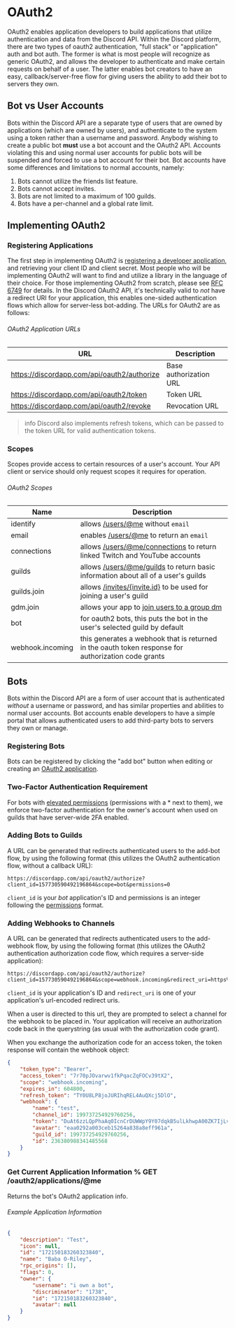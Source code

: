 # OAuth2

OAuth2 enables application developers to build applications that utilize authentication and data from the Discord API. Within the Discord platform, there are two types of oauth2 authentication, "full stack" or "application" auth and bot auth. The former is what is most people will recognize as generic OAuth2, and allows the developer to authenticate and make certain requests on behalf of a user. The latter enables bot creators to have an easy, callback/server-free flow for giving users the ability to add their bot to servers they own.

## Bot vs User Accounts

Bots within the Discord API are a separate type of users that are owned by applications (which are owned by users), and authenticate to the system using a token rather than a username and password. Anybody wishing to create a public bot **must** use a bot account and the OAuth2 API. Accounts violating this and using normal user accounts for public bots will be suspended and forced to use a bot account for their bot. Bot accounts have some differences and limitations to normal accounts, namely:

1. Bots cannot utilize the friends list feature.
2. Bots cannot accept invites.
3. Bots are not limited to a maximum of 100 guilds.
4. Bots have a per-channel and a global rate limit.

## Implementing OAuth2

### Registering Applications

The first step in implementing OAuth2 is [registering a developer application](#MY_APPLICATIONS/top), and retrieving your client ID and client secret. Most people who will be implementing OAuth2 will want to find and utilize a library in the language of their choice. For those implementing OAuth2 from scratch, please see [RFC 6749](https://tools.ietf.org/html/rfc6749) for details. In the Discord OAuth2 API, it's technically valid to _not_ have a redirect URI for your application, this enables one-sided authentication flows which allow for server-less bot-adding. The URLs for OAuth2 are as follows:

###### OAuth2 Application URLs

| URL | Description |
|-----|-------------|
| https://discordapp.com/api/oauth2/authorize | Base authorization URL |
| https://discordapp.com/api/oauth2/token | Token URL |
| https://discordapp.com/api/oauth2/revoke | Revocation URL |


>info
> Discord also implements refresh tokens, which can be passed to the token URL for valid authentication tokens.

### Scopes

Scopes provide access to certain resources of a user's account. Your API client or service should only request scopes it requires for operation.

###### OAuth2 Scopes

| Name | Description |
|------|-------------|
| identify | allows [/users/@me](#DOCS_USER/get-current-user) without `email` |
| email | enables [/users/@me](#DOCS_USER/get-current-user) to return an `email` |
| connections | allows [/users/@me/connections](#DOCS_USER/get-user-connections) to return linked Twitch and YouTube accounts |
| guilds | allows [/users/@me/guilds](#DOCS_USER/get-current-user-guilds) to return basic information about all of a user's guilds |
| guilds.join | allows [/invites/{invite.id}](#DOCS_INVITE/accept-invite) to be used for joining a user's guild |
| gdm.join | allows your app to [join users to a group dm](#DOCS_CHANNEL/group-dm-add-recipient) |
| bot | for oauth2 bots, this puts the bot in the user's selected guild by default |
| webhook.incoming | this generates a webhook that is returned in the oauth token response for authorization code grants |

## Bots

Bots within the Discord API are a form of user account that is authenticated _without_ a username or password, and has similar properties and abilities to normal user accounts. Bot accounts enable developers to have a simple portal that allows authenticated users to add third-party bots to servers they own or manage.

### Registering Bots

Bots can be registered by clicking the "add bot" button when editing or creating an [OAuth2 application](#MY_APPLICATIONS/top).

### Two-Factor Authentication Requirement

For bots with [elevated permissions](#DOCS_PERMISSIONS/bitwise-permission-flags) (permissions with a * next to them), we enforce two-factor authentication for the owner's account when used on guilds that have server-wide 2FA enabled.

### Adding Bots to Guilds

A URL can be generated that redirects authenticated users to the add-bot flow, by using the following format (this utilizes the OAuth2 authentication flow, without a callback URL):

```
https://discordapp.com/api/oauth2/authorize?client_id=157730590492196864&scope=bot&permissions=0
```

`client_id` is your _bot_ application's ID and permissions is an integer following the [permissions](#DOCS_PERMISSIONS/bitwise-permission-flags) format.

### Adding Webhooks to Channels

A URL can be generated that redirects authenticated users to the add-webhook flow, by using the following format (this utilizes the OAuth2 authentication authorization code flow, which requires a server-side application):

```
https://discordapp.com/api/oauth2/authorize?client_id=157730590492196864&scope=webhook.incoming&redirect_uri=https%3A%2F%2Fnicememe.website&response_type=code
```

`client_id` is your application's ID and `redirect_uri` is one of your application's url-encoded redirect uris.

When a user is directed to this url, they are prompted to select a channel for the webhook to be placed in. Your application will receive an authorization code back in the querystring (as usual with the authorization code grant). 

When you exchange the authorization code for an access token, the token response will contain the webhook object:

```json
{
	"token_type": "Bearer",
	"access_token": "7r70pJOvarwv1fkPqacZqFOCv39tX2",
	"scope": "webhook.incoming",
	"expires_in": 604800,
	"refresh_token": "TY0U8LP8joJURIhqREL4AuQXcj5DlO",
	"webhook": {
		"name": "test",
		"channel_id": 199737254929760256,
		"token": "DuAt6zzLQpPhaAq0IcnCrDUWWpY9Y07dqkB5ulLkhwpA00ZK7IjLve5AE4ACUZqCUTY8",
		"avatar": "eaa0292a003ceb15264a838a8eff961a",
		"guild_id": 199737254929760256,
		"id": 236380988341485568
	}
}
```

### Get Current Application Information % GET /oauth2/applications/@me

Returns the bot's OAuth2 application info.

###### Example Application Information

```json
{
	"description": "Test",
	"icon": null,
	"id": "172150183260323840",
	"name": "Baba O-Riley",
	"rpc_origins": [],
	"flags": 0,
	"owner": {
		"username": "i own a bot",
		"discriminator": "1738",
		"id": "172150183260323840",
		"avatar": null
	}
}
```
